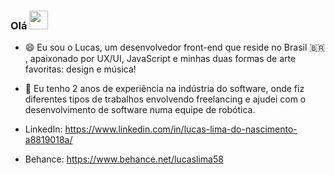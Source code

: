 ### Olá <img src="https://raw.githubusercontent.com/MartinHeinz/MartinHeinz/master/wave.gif" width="30px">

- 😄 Eu sou o Lucas, um desenvolvedor front-end que reside no Brasil 🇧🇷 , apaixonado por UX/UI, JavaScript e minhas duas formas de arte favoritas: design e música!

- 🔭 Eu tenho 2 anos de experiência na indústria do software, onde fiz diferentes tipos de trabalhos envolvendo freelancing e ajudei com o desenvolvimento de software numa equipe de robótica.

- LinkedIn: https://www.linkedin.com/in/lucas-lima-do-nascimento-a8819018a/

- Behance: https://www.behance.net/lucaslima58


<!--
**LLxD/LLxD** is a ✨ _special_ ✨ repository because its `README.md` (this file) appears on your GitHub profile.

Here are some ideas to get you started:

- 🔭 I’m currently working on ...
- 🌱 I’m currently learning ...
- 👯 I’m looking to collaborate on ...
- 🤔 I’m looking for help with ...
- 💬 Ask me about ...
- 📫 How to reach me: ...
- 😄 Pronouns: ...
- ⚡ Fun fact: ...
-->
